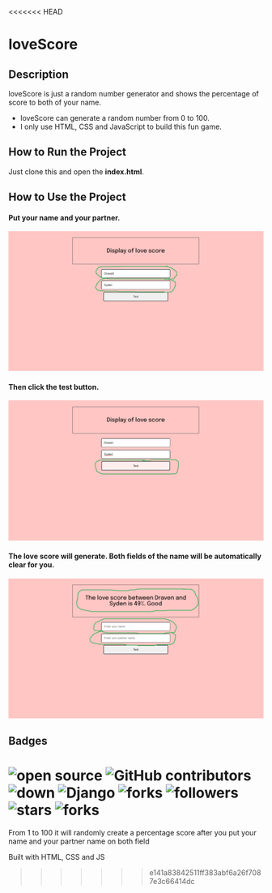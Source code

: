 <<<<<<< HEAD
# loveScore

## Description
loveScore is just a random number generator and shows the percentage of score to both of your name.

- loveScore can generate a random number from 0 to 100.
- I only use HTML, CSS and JavaScript to build this fun game.

## How to Run the Project
Just clone this and open the **index.html**.

## How to Use the Project
#### Put your name and your partner.
![none](screenshots/1.png?raw=true)
#### Then click the test button. 
![none](screenshots/2.png?raw=true)
#### The love score will generate. Both fields of the name will be automatically clear for you.
![none](screenshots/3.png?raw=true)

## Badges
![open source](https://img.shields.io/badge/Open%20Source-%F0%9F%92%9A-white)
![GitHub contributors](https://img.shields.io/github/contributors/Llanz-dev/loveScore)
![down](https://img.shields.io/github/downloads/Llanz-dev/loveScore/total)
![Django](https://img.shields.io/badge/django-4.1.1-brightgreen)
![forks](https://img.shields.io/github/last-commit/Llanz-dev/loveScore)
![followers](https://img.shields.io/github/followers/Llanz-dev?style=social)
![stars](https://img.shields.io/github/stars/Llanz-dev?style=social)
![forks](https://img.shields.io/github/forks/Llanz-dev/loveScore?style=social)
=======
From 1 to 100 it will randomly create a percentage score after you put your name and your partner name on both field

Built with HTML, CSS and JS
>>>>>>> e141a83842511ff383abf6a26f7087e3c66414dc
